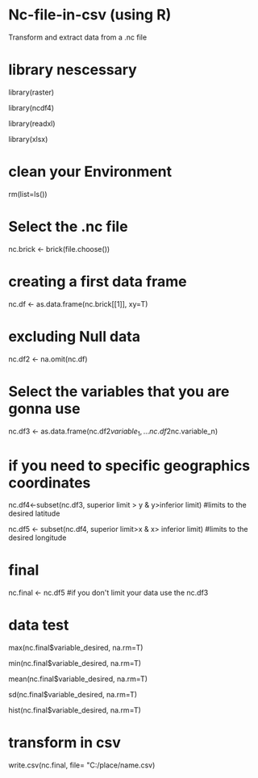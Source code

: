 # Nc-file-in-csv (using R)
Transform and extract data from a .nc file 


# library nescessary 

library(raster)

library(ncdf4)

library(readxl)

library(xlsx)


# clean your Environment

rm(list=ls())

# Select the .nc file

nc.brick <- brick(file.choose())

# creating a first data frame 

nc.df <- as.data.frame(nc.brick[[1]], xy=T)

# excluding Null data

nc.df2 <- na.omit(nc.df)

# Select the variables that you are gonna use 

nc.df3 <- as.data.frame(nc.df2$variable_1,...nc.df2$nc.variable_n)

# if you need to specific geographics coordinates

nc.df4<-subset(nc.df3, superior limit > y & y>inferior limit) #limits to the desired latitude

nc.df5 <- subset(nc.df4, superior limit>x & x> inferior limit) #limits to the desired longitude

# final 

nc.final <- nc.df5 #if you don't limit your data use the nc.df3

# data test

max(nc.final$variable_desired, na.rm=T)

min(nc.final$variable_desired, na.rm=T)

mean(nc.final$variable_desired, na.rm=T)

sd(nc.final$variable_desired, na.rm=T)

hist(nc.final$variable_desired, na.rm=T)

# transform in csv

write.csv(nc.final, file= "C:/place/name.csv)
